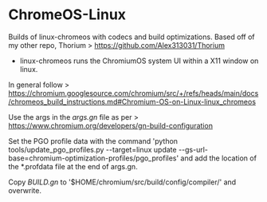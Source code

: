 # ChromeOS-Linux
Builds of linux-chromeos with codecs and build optimizations. Based off of my other repo, Thorium > https://github.com/Alex313031/Thorium
- linux-chromeos runs the ChromiumOS system UI within a X11 window on linux.

In general follow > https://chromium.googlesource.com/chromium/src/+/refs/heads/main/docs/chromeos_build_instructions.md#Chromium-OS-on-Linux-linux_chromeos

Use the args in the *args.gn* file as per > https://www.chromium.org/developers/gn-build-configuration

Set the PGO profile data with the command 'python tools/update_pgo_profiles.py --target=linux update --gs-url-base=chromium-optimization-profiles/pgo_profiles' and add the location of the *.profdata file at the end of args.gn.

Copy *BUILD.gn* to '$HOME/chromium/src/build/config/compiler/' and overwrite.
